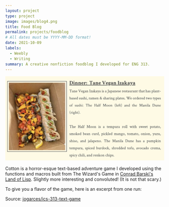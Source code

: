 ```yaml
---
layout: project
type: project
image: images/blog4.png
title: Food Blog
permalink: projects/foodblog
# All dates must be YYYY-MM-DD format!
date: 2021-10-09
labels:
  - Weebly
  - Writing
summary: A creative nonfiction foodblog I developed for ENG 313. 
---
```


<img class="ui image" src="../images/blog1.png">



Cotton is a horror-esque text-based adventure game I developed using the functions and macros built from The Wizard's Game in [Conrad Barski's Land of Lisp](http://landoflisp.com/). Slightly more interesting and convoluted! (It is not that scary.)

To give you a flavor of the game, here is an excerpt from one run:


Source: <a href="https://github.com/jogarces/ics-313-text-game"><i class="large github icon "></i>jogarces/ics-313-text-game</a>

